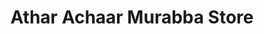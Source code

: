 ---
title: "Athar Achaar Murabba Store"
url: /karachi/athar-achaar-murabba-store/
shop: Allgemein
---